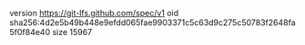 version https://git-lfs.github.com/spec/v1
oid sha256:4d2e5b49b448e9efdd065fae9903371c5c63d9c275c50783f2648fa5f0f84e40
size 15967
